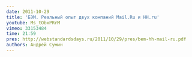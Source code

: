 ```yaml
---
date: 2011-10-29
title: 'БЭМ. Реальный опыт двух компаний Mail.Ru и HH.ru'
youtube: Ms_tObxPRrM
vimeo: 33153484
time: 21:59
pres: http://webstandardsdays.ru/2011/10/29/pres/bem-hh-mail-ru.pdf
authors: Андрей Сумин
---
```

